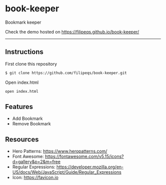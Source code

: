# book-keeper

Bookmark keeper

Check the demo hosted on https://filipeqs.github.io/book-keeper/

---

## Instructions

First clone this repository

```bash
$ git clone https://github.com/filipeqs/book-keeper.git
```

Open index.html

```bash
open index.html
```

## Features

- Add Bookmark
- Remove Bookmark

## Resources

- Hero Patterns: https://www.heropatterns.com/
- Font Awesome: https://fontawesome.com/v5.15/icons?d=gallery&p=2&m=free
- Regular Expressions: https://developer.mozilla.org/en-US/docs/Web/JavaScript/Guide/Regular_Expressions
- Icon: https://favicon.io
